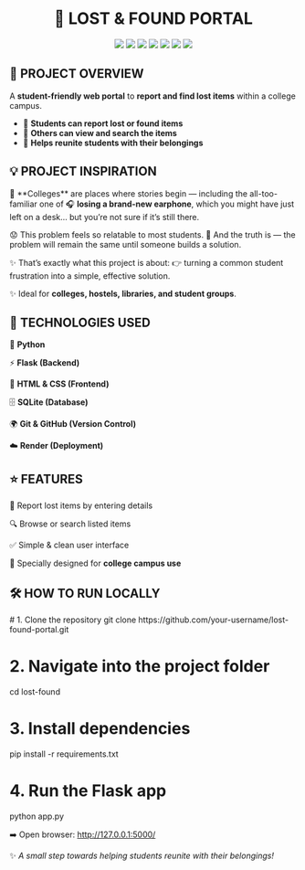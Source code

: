 <h1 align="center">🎒 LOST & FOUND PORTAL</h1> <p align="center"> <a href="#"><img src="https://img.shields.io/badge/Python-3776AB?style=for-the-badge&logo=python&logoColor=white"/></a> <a href="#"><img src="https://img.shields.io/badge/Flask-000000?style=for-the-badge&logo=flask&logoColor=white"/></a> <a href="#"><img src="https://img.shields.io/badge/SQLite-07405E?style=for-the-badge&logo=sqlite&logoColor=white"/></a> <a href="#"><img src="https://img.shields.io/badge/HTML5-E34F26?style=for-the-badge&logo=html5&logoColor=white"/></a> <a href="#"><img src="https://img.shields.io/badge/CSS3-1572B6?style=for-the-badge&logo=css3&logoColor=white"/></a> <a href="#"><img src="https://img.shields.io/badge/Render-46E3B7?style=for-the-badge&logo=render&logoColor=white"/></a> <a href="#"><img src="https://img.shields.io/badge/GitHub-181717?style=for-the-badge&logo=github&logoColor=white"/></a> </p>
<h2>📌 PROJECT OVERVIEW</h2> <p> A <b>student-friendly web portal</b> to <b>report and find lost items</b> within a college campus. </p> <ul> <li>📢 <b>Students can report lost or found items</b></li> <li>👀 <b>Others can view and search the items</b></li> <li>🤝 <b>Helps reunite students with their belongings</b></li> </ul>

<h2>💡 PROJECT INSPIRATION</h2> <p> 🏫 **Colleges** are places where stories begin — including the all-too-familiar one of 🎧 <b>losing a brand-new earphone</b>, which you might have just left on a desk… but you’re not sure if it’s still there.

😟 This problem feels so relatable to most students.
🔁 And the truth is — the problem will remain the same until someone builds a solution.

✨ That’s exactly what this project is about:
👉 turning a common student frustration into a simple, effective solution.

</p>

✨ Ideal for <b>colleges, hostels, libraries, and student groups</b>.

<h2>🚀 TECHNOLOGIES USED</h2>

🐍 <b>Python</b>

⚡ <b>Flask (Backend)</b>

🎨 <b>HTML & CSS (Frontend)</b>

🗄️ <b>SQLite (Database)</b>

🌍 <b>Git & GitHub (Version Control)</b>

☁️ <b>Render (Deployment)</b>

<h2>⭐ FEATURES</h2>

🧾 Report lost items by entering details

🔍 Browse or search listed items

✅ Simple & clean user interface

🏫 Specially designed for <b>college campus use</b>

<h2>🛠️ HOW TO RUN LOCALLY</h2>
# 1. Clone the repository
git clone https://github.com/your-username/lost-found-portal.git  

# 2. Navigate into the project folder
cd lost-found 

# 3. Install dependencies
pip install -r requirements.txt  

# 4. Run the Flask app
python app.py  


➡️ Open browser: http://127.0.0.1:5000/


✨ <i>A small step towards helping students reunite with their belongings!</i>
